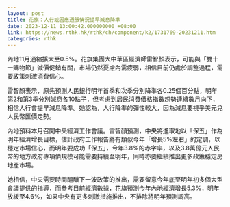 ```yaml
---
layout: post
title: 花旗：人行或因應通脹情況提早減息降準
date: 2023-12-11 13:00:42.000000000 +08:00
link: https://news.rthk.hk/rthk/ch/component/k2/1731769-20231211.htm
categories: rthk
---
```


內地11月通縮擴大至0.5%。花旗集團大中華區經濟師雷智顏表示，可能與「雙十一購物節」減價促銷有關，市場仍然憂慮內需疲弱，相信目前仍處於調整過程，需要政策刺激消費信心。

雷智顏表示，原先預測人民銀行明年首季和次季分別降準各0.25個百分點，明年第2和第3季分別減息各10點子，但考慮到居民消費價格指數趨勢連續數月向下，相信人行會提早減息降準。她認為，人行降準的彈性較大，因為減息要視乎美元兌人民幣匯價走勢。

內地預料本月召開中央經濟工作會議。雷智顏預測，中央將進取地以「保五」作為明年經濟增長目標，估計政府工作報告將有類似今年「增長5%左右」的定調，以穩定市場信心，而明年要成功「保五」，今年3.8%的赤字率，以及3.8萬億元人民幣的地方政府專項債規模可能需要持續至明年，同時亦要繼續推出更多政策穩定房地產市場。

她相信，中央需要時間醞釀下一波政策的推出，需要留意今年底至明年初多個大型會議提供的指導，而參考目前經濟數據，花旗預測今年內地經濟增長5.3%，明年放緩至4.6%，如果中央有更多刺激措施推出，不排除將明年預測調高。
